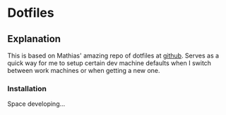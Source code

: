 # Dotfiles

## Explanation
This is based on Mathias' amazing repo of dotfiles at [github](https://github.com/mathiasbynens/dotfiles/). Serves as a quick way for me to setup certain dev machine defaults when I switch between work machines or when getting a new one.

### Installation
Space developing...